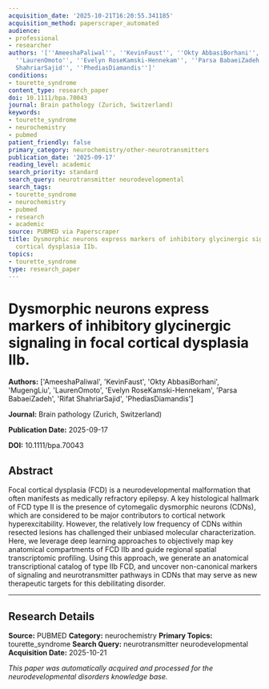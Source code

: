```yaml
---
acquisition_date: '2025-10-21T16:20:55.341185'
acquisition_method: paperscraper_automated
audience:
- professional
- researcher
authors: '[''AmeeshaPaliwal'', ''KevinFaust'', ''Okty AbbasiBorhani'', ''MugengLiu'',
  ''LaurenOmoto'', ''Evelyn RoseKamski-Hennekam'', ''Parsa BabaeiZadeh'', ''Rifat
  ShahriarSajid'', ''PhediasDiamandis'']'
conditions:
- tourette_syndrome
content_type: research_paper
doi: 10.1111/bpa.70043
journal: Brain pathology (Zurich, Switzerland)
keywords:
- tourette_syndrome
- neurochemistry
- pubmed
patient_friendly: false
primary_category: neurochemistry/other-neurotransmitters
publication_date: '2025-09-17'
reading_level: academic
search_priority: standard
search_query: neurotransmitter neurodevelopmental
search_tags:
- tourette_syndrome
- neurochemistry
- pubmed
- research
- academic
source: PUBMED via Paperscraper
title: Dysmorphic neurons express markers of inhibitory glycinergic signaling in focal
  cortical dysplasia IIb.
topics:
- tourette_syndrome
type: research_paper
---
```


# Dysmorphic neurons express markers of inhibitory glycinergic signaling in focal cortical dysplasia IIb.

**Authors:** ['AmeeshaPaliwal', 'KevinFaust', 'Okty AbbasiBorhani', 'MugengLiu', 'LaurenOmoto', 'Evelyn RoseKamski-Hennekam', 'Parsa BabaeiZadeh', 'Rifat ShahriarSajid', 'PhediasDiamandis']

**Journal:** Brain pathology (Zurich, Switzerland)

**Publication Date:** 2025-09-17

**DOI:** 10.1111/bpa.70043

## Abstract

Focal cortical dysplasia (FCD) is a neurodevelopmental malformation that often manifests as medically refractory epilepsy. A key histological hallmark of FCD type II is the presence of cytomegalic dysmorphic neurons (CDNs), which are considered to be major contributors to cortical network hyperexcitability. However, the relatively low frequency of CDNs within resected lesions has challenged their unbiased molecular characterization. Here, we leverage deep learning approaches to objectively map key anatomical compartments of FCD IIb and guide regional spatial transcriptomic profiling. Using this approach, we generate an anatomical transcriptional catalog of type IIb FCD, and uncover non-canonical markers of signaling and neurotransmitter pathways in CDNs that may serve as new therapeutic targets for this debilitating disorder.

---

## Research Details

**Source:** PUBMED
**Category:** neurochemistry
**Primary Topics:** tourette_syndrome
**Search Query:** neurotransmitter neurodevelopmental
**Acquisition Date:** 2025-10-21

*This paper was automatically acquired and processed for the neurodevelopmental disorders knowledge base.*
